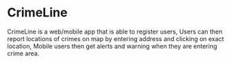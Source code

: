 # CrimeLine
CrimeLine is a web/mobile app that is able to register users, Users can then report locations of crimes on map by entering address and clicking on exact location, Mobile users then get alerts and warning when they are entering crime area.
